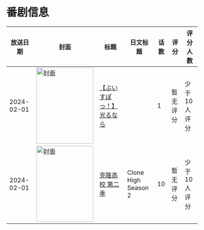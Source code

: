 # 番剧信息

|放送日期|封面|标题|日文标题|话数|评分|评分人数|
|---|---|---|---|---|---|---|
|2024-02-01|<img src="https://lain.bgm.tv/pic/cover/c/66/c9/485962_cYDGH.jpg" alt="封面" style="width:150px;height:200px;object-fit:cover;">|[【ぶいすぽっ！】光るなら](https://bangumi.tv/subject/485962)||1|暂无评分|少于10人评分|
|2024-02-01|<img src="https://lain.bgm.tv/pic/cover/c/30/21/476536_M4Mjt.jpg" alt="封面" style="width:150px;height:200px;object-fit:cover;">|[克隆高校 第二季](https://bangumi.tv/subject/476536)|Clone High Season 2|10|暂无评分|少于10人评分|
